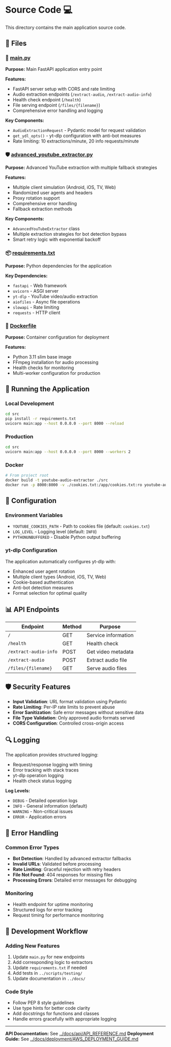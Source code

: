 # Source Code 💻

This directory contains the main application source code.

## 📁 Files

### 🎯 [main.py](main.py)
**Purpose:** Main FastAPI application entry point

**Features:**
- FastAPI server setup with CORS and rate limiting
- Audio extraction endpoints (`/extract-audio`, `/extract-audio-info`)
- Health check endpoint (`/health`)
- File serving endpoint (`/files/{filename}`)
- Comprehensive error handling and logging

**Key Components:**
- `AudioExtractionRequest` - Pydantic model for request validation
- `get_ydl_opts()` - yt-dlp configuration with anti-bot measures
- Rate limiting: 10 extractions/minute, 20 info requests/minute

### 🛡️ [advanced_youtube_extractor.py](advanced_youtube_extractor.py)
**Purpose:** Advanced YouTube extraction with multiple fallback strategies

**Features:**
- Multiple client simulation (Android, iOS, TV, Web)
- Randomized user agents and headers
- Proxy rotation support
- Comprehensive error handling
- Fallback extraction methods

**Key Components:**
- `AdvancedYouTubeExtractor` class
- Multiple extraction strategies for bot detection bypass
- Smart retry logic with exponential backoff

### 📦 [requirements.txt](requirements.txt)
**Purpose:** Python dependencies for the application

**Key Dependencies:**
- `fastapi` - Web framework
- `uvicorn` - ASGI server
- `yt-dlp` - YouTube video/audio extraction
- `aiofiles` - Async file operations
- `slowapi` - Rate limiting
- `requests` - HTTP client

### 🐳 [Dockerfile](Dockerfile)
**Purpose:** Container configuration for deployment

**Features:**
- Python 3.11 slim base image
- FFmpeg installation for audio processing
- Health checks for monitoring
- Multi-worker configuration for production

## 🚀 Running the Application

### Local Development
```bash
cd src
pip install -r requirements.txt
uvicorn main:app --host 0.0.0.0 --port 8000 --reload
```

### Production
```bash
cd src
uvicorn main:app --host 0.0.0.0 --port 8000 --workers 2
```

### Docker
```bash
# From project root
docker build -t youtube-audio-extractor ./src
docker run -p 8000:8000 -v ./cookies.txt:/app/cookies.txt:ro youtube-audio-extractor
```

## 🔧 Configuration

### Environment Variables
- `YOUTUBE_COOKIES_PATH` - Path to cookies file (default: `cookies.txt`)
- `LOG_LEVEL` - Logging level (default: `INFO`)
- `PYTHONUNBUFFERED` - Disable Python output buffering

### yt-dlp Configuration
The application automatically configures yt-dlp with:
- Enhanced user agent rotation
- Multiple client types (Android, iOS, TV, Web)
- Cookie-based authentication
- Anti-bot detection measures
- Format selection for optimal quality

## 📊 API Endpoints

| Endpoint | Method | Purpose |
|----------|--------|---------|
| `/` | GET | Service information |
| `/health` | GET | Health check |
| `/extract-audio-info` | POST | Get video metadata |
| `/extract-audio` | POST | Extract audio file |
| `/files/{filename}` | GET | Serve audio files |

## 🛡️ Security Features

- **Input Validation**: URL format validation using Pydantic
- **Rate Limiting**: Per-IP rate limits to prevent abuse
- **Error Sanitization**: Safe error messages without sensitive data
- **File Type Validation**: Only approved audio formats served
- **CORS Configuration**: Controlled cross-origin access

## 🔍 Logging

The application provides structured logging:
- Request/response logging with timing
- Error tracking with stack traces
- yt-dlp operation logging
- Health check status logging

**Log Levels:**
- `DEBUG` - Detailed operation logs
- `INFO` - General information (default)
- `WARNING` - Non-critical issues
- `ERROR` - Application errors

## 🚨 Error Handling

### Common Error Types
- **Bot Detection**: Handled by advanced extractor fallbacks
- **Invalid URLs**: Validated before processing
- **Rate Limiting**: Graceful rejection with retry headers
- **File Not Found**: 404 responses for missing files
- **Processing Errors**: Detailed error messages for debugging

### Monitoring
- Health endpoint for uptime monitoring
- Structured logs for error tracking
- Request timing for performance monitoring

## 🔄 Development Workflow

### Adding New Features
1. Update `main.py` for new endpoints
2. Add corresponding logic to extractors
3. Update `requirements.txt` if needed
4. Add tests in `../scripts/testing/`
5. Update documentation in `../docs/`

### Code Style
- Follow PEP 8 style guidelines
- Use type hints for better code clarity
- Add docstrings for functions and classes
- Handle errors gracefully with appropriate logging

---

**API Documentation:** See [../docs/api/API_REFERENCE.md](../docs/api/API_REFERENCE.md)
**Deployment Guide:** See [../docs/deployment/AWS_DEPLOYMENT_GUIDE.md](../docs/deployment/AWS_DEPLOYMENT_GUIDE.md) 
